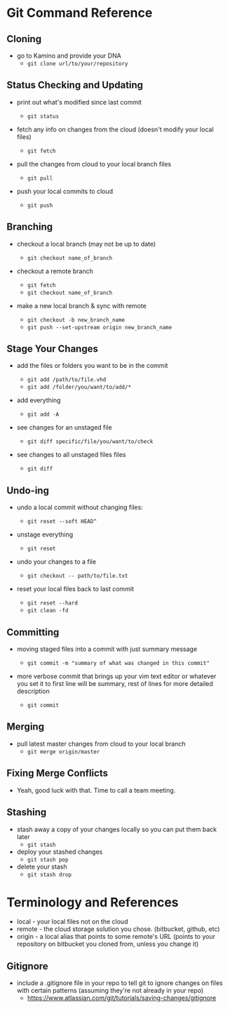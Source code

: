 # Git Command Reference


## Cloning
- go to Kamino and provide your DNA
  - `git clone url/to/your/repository`


## Status Checking and Updating
- print out what's modified since last commit
  - `git status`

- fetch any info on changes from the cloud (doesn't modify your local files)
  - `git fetch`

- pull the changes from cloud to your local branch files
  - `git pull`
- push your local commits to cloud
  - `git push`


## Branching
- checkout a local branch (may not be up to date)
  - `git checkout name_of_branch`

- checkout a remote branch
  - `git fetch`
  - `git checkout name_of_branch`

- make a new local branch & sync with remote
  - `git checkout -b new_branch_name`
  - `git push --set-upstream origin new_branch_name`


## Stage Your Changes
- add the files or folders you want to be in the commit
  - `git add /path/to/file.vhd`
  - `git add /folder/you/want/to/add/*`

- add everything
  - `git add -A`

- see changes for an unstaged file
  - `git diff specific/file/you/want/to/check`

- see changes to all unstaged files files
  - `git diff`


## Undo-ing
- undo a local commit without changing files:
  - `git reset --soft HEAD^`

- unstage everything 
  - `git reset`

- undo your changes to a file
  - `git checkout -- path/to/file.txt`

- reset your local files back to last commit 
  - `git reset --hard`
  - `git clean -fd`


## Committing
- moving staged files into a commit with just summary message
  - `git commit -m "summary of what was changed in this commit"`

- more verbose commit that brings up your vim text editor or whatever you set it to 
  first line will be summary, rest of lines for more detailed description
  - `git commit`


## Merging
- pull latest master changes from cloud to your local branch
  - `git merge origin/master`


## Fixing Merge Conflicts
- Yeah, good luck with that.  Time to call a team meeting.


## Stashing
- stash away a copy of your changes locally so you can put them back later
  - `git stash`
- deploy your stashed changes
  - `git stash pop`
- delete your stash
  - `git stash drop`


# Terminology and References

  - local - your local files not on the cloud
  - remote - the cloud storage solution you chose. (bitbucket, github, etc)
  - origin - a local alias that points to some remote's URL (points to your repository on
      bitbucket you cloned from, unless you change it)

## Gitignore
- include a .gitignore file in your repo to tell git to ignore changes on files with certain patterns (assuming they're not already in your repo)
  - https://www.atlassian.com/git/tutorials/saving-changes/gitignore
